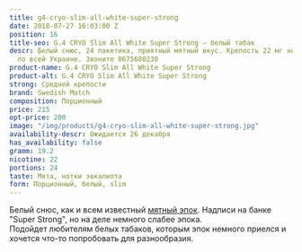 ```yaml
---
title: g4-cryo-slim-all-white-super-strong
date: 2018-07-27 16:03:00 Z
position: 16
title-seo: G.4 CRYO Slim All White Super Strong — белый табак
descr: Белый снюс, 24 пакетика, приятный мятный вкус. Крепость 22 мг никотина. Отправляем
  по всей Украине. Звоните 0675680230
product-name: G.4 CRYO Slim All White Super Strong
product-alt: G.4 CRYO Slim All White Super Strong
strong: Средней крепости
brand: Swedish Match
composition: Порционный
price: 215
opt-price: 200
image: "/img/products/g4-cryo-slim-all-white-super-strong.jpg"
availability-descr: Ожидается 26 декабря
has_availability: false
gramm: 19.2
nicotine: 22
portions: 24
taste: Мята, нотки эвкалипта
form: Порционный, белый, slim
---
```


Белый снюс, как и всем известный [мятный эпок](/epok-strong-ice-cool-mint). Надписи на банке "Super Strong", но на деле немного слабее эпока.<br>
Подойдет любителям белых табаков, которым эпок немного приелся и хочется что-то попробовать для разнообразия. 